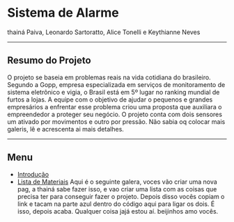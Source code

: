 # Sistema de Alarme
thainá Paiva, Leonardo Sartoratto, Alice Tonelli e Keythianne Neves


--------
## Resumo do Projeto
O projeto se baseia em problemas reais na vida cotidiana do brasileiro. Segundo a Gopp, empresa especializada em serviços de monitoramento de sistema eletrônico e vigia,
o Brasil está em 5º lugar no ranking mundial de furtos a lojas. A equipe com o objetivo de ajudar o pequenos e grandes empresários a enfrentar esse problema
criou uma proposta que auxiliara o empreendedor a proteger seu negócio. O projeto conta com dois sensores um ativado por movimentos e outro por pressão. Não sabia oq colocar mais galeris, lê e acrescenta ai 
mais detalhes.

-------
## Menu 
+  [Introdução](https://github.com/Neveskb/Sistema_de_Alarme/blob/main/Introdu%C3%A7%C3%A3o.md)
+  [Lista de Materiais]() Aqui é o seguinte galera, voces vão criar uma nova pag, a thainá sabe fazer isso, e vao criar uma lista com as coisas que precisa ter para conseguir fazer o projeto. Depois disso vocês copiam o link e tacam na parte azul dentro do código aqui para ligar os dois. É isso, depois acaba. Qualquer coisa jajá estou aí. beijinhos amo vocês.
